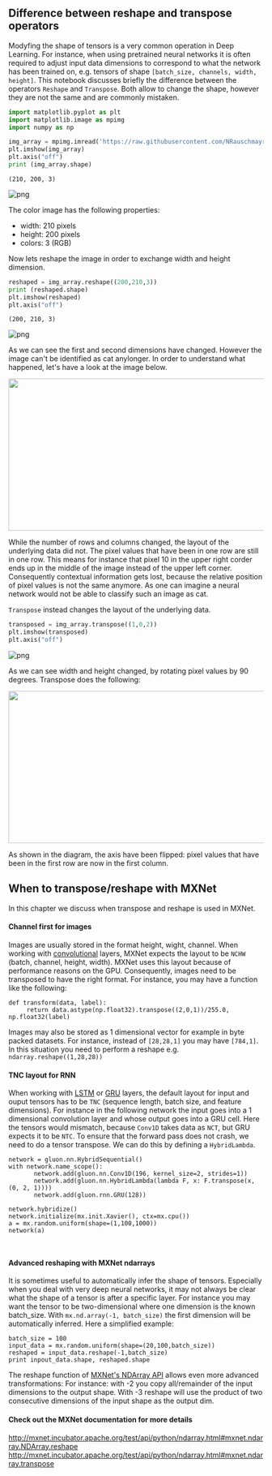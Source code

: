 
## Difference between reshape and transpose operators
Modyfing the shape of tensors is a very common operation in Deep Learning. For instance, when using pretrained neural networks it is often required to adjust input data dimensions to correspond to what the network has been trained on, e.g. tensors of shape `[batch_size, channels, width, height]`.  This notebook discusses briefly the difference between the operators `Reshape` and `Transpose`. Both allow to change the shape, however they are not the same and are commonly mistaken.


```python
import matplotlib.pyplot as plt
import matplotlib.image as mpimg
import numpy as np

```


```python
img_array = mpimg.imread('https://raw.githubusercontent.com/NRauschmayr/web-data/tutorial_transpose_reshape/mxnet/doc/tutorials/basic/transpose_reshape/cat.png')
plt.imshow(img_array)
plt.axis("off")
print (img_array.shape)
```

    (210, 200, 3)

![png](https://raw.githubusercontent.com/NRauschmayr/web-data/tutorial_transpose_reshape/mxnet/doc/tutorials/basic/transpose_reshape/cat.png) <!--notebook-skip-line-->


The color image has the following properties:
* width: 210 pixels
* height: 200 pixels
* colors: 3 (RGB)

Now lets reshape the image in order to exchange width and height dimension.


```python
reshaped = img_array.reshape((200,210,3))
print (reshaped.shape)
plt.imshow(reshaped)
plt.axis("off")
```

    (200, 210, 3)

![png](https://raw.githubusercontent.com/NRauschmayr/web-data/tutorial_transpose_reshape/mxnet/doc/tutorials/basic/transpose_reshape/reshaped_image.png) <!--notebook-skip-line-->


As we can see the first and second dimensions have changed. However the image can't be identified as cat anylonger. In order to understand what happened, let's have a look at the image below.

<img src="https://raw.githubusercontent.com/NRauschmayr/web-data/tutorial_transpose_reshape/mxnet/doc/tutorials/basic/transpose_reshape/reshape.png" style="width:700px;height:300px;">

While the number of rows and columns changed, the layout of the underlying data did not. The pixel values that have been in one row are still in one row. This means for instance that pixel 10 in the upper right corder ends up in the middle of the image instead of the upper left corner. Consequently contextual information gets lost, because the relative position of pixel values is not the same anymore. As one can imagine a neural network would not be able to classify such an image as cat. 

`Transpose` instead changes the layout of the underlying data.


```python
transposed = img_array.transpose((1,0,2))
plt.imshow(transposed)
plt.axis("off")
```

![png](https://raw.githubusercontent.com/NRauschmayr/web-data/tutorial_transpose_reshape/mxnet/doc/tutorials/basic/transpose_reshape/transposed_image.png) <!--notebook-skip-line-->


As we can see width and height changed, by rotating pixel values by 90 degrees. Transpose does the following:

<img src="https://raw.githubusercontent.com/NRauschmayr/web-data/tutorial_transpose_reshape/mxnet/doc/tutorials/basic/transpose_reshape/transpose.png" style="width:700px;height:300px;">

As shown in the diagram, the axis have been flipped: pixel values that have been in the first row are now in the first column.
## When to transpose/reshape with MXNet
In this chapter we discuss when transpose and reshape is used in MXNet. 
#### Channel first for images
Images are usually stored in the format height, wight, channel. When working with [convolutional](https://mxnet.incubator.apache.org/api/python/gluon/nn.html#mxnet.gluon.nn.Conv1D) layers, MXNet expects the layout to be `NCHW` (batch, channel, height, width). MXNet uses this layout because of performance reasons on the GPU. Consequently, images need to be transposed to have the right format. For instance, you may have a function like the following:
``` 
def transform(data, label): 
     return data.astype(np.float32).transpose((2,0,1))/255.0, np.float32(label)
```
Images may also be stored as 1 dimensional vector for example in byte packed datasets. For instance, instead of `[28,28,1]` you may have `[784,1]`. In this situation you need to perform a reshape e.g. `ndarray.reshape((1,28,28))`


#### TNC layout for RNN
When working with [LSTM](https://mxnet.incubator.apache.org/api/python/gluon/rnn.html#mxnet.gluon.rnn.LSTM) or [GRU](https://mxnet.incubator.apache.org/api/python/gluon/rnn.html#mxnet.gluon.rnn.GRU) layers, the default layout for input and ouput tensors has to be `TNC` (sequence length, batch size, and feature dimensions). For instance in the following network the input goes into a 1 dimensional convolution layer and whose output goes into a GRU cell. Here the tensors would mismatch, because `Conv1D` takes data as `NCT`, but GRU  expects it to be `NTC`. To ensure that the forward pass does not crash, we need to do a tensor transpose. We can do this by defining a ```HybridLambda```.
```
network = gluon.nn.HybridSequential()
with network.name_scope():
       network.add(gluon.nn.Conv1D(196, kernel_size=2, strides=1))
       network.add(gluon.nn.HybridLambda(lambda F, x: F.transpose(x, (0, 2, 1))))
       network.add(gluon.rnn.GRU(128))

network.hybridize()
network.initialize(mx.init.Xavier(), ctx=mx.cpu())
a = mx.random.uniform(shape=(1,100,1000))
network(a)

 
```
#### Advanced reshaping with MXNet ndarrays
It is sometimes useful to automatically infer the shape of tensors. Especially when you deal with very deep neural networks, it may not always be clear what the shape of a tensor is after a specific layer. For instance you may want the tensor to be two-dimensional where one dimension is the known batch_size. With ```mx.nd.array(-1, batch_size)``` the first dimension will be automatically inferred. Here a simplified example:
```
batch_size = 100
input_data = mx.random.uniform(shape=(20,100,batch_size))
reshaped = input_data.reshape(-1,batch_size)
print inpout_data.shape, reshaped.shape 
```
The reshape function of [MXNet's NDArray API](https://mxnet.incubator.apache.org/api/python/ndarray/ndarray.html?highlight=reshape#mxnet.ndarray.NDArray.reshape) allows even more advanced transformations: For instance: with -2 you copy all/remainder of the input dimensions to the output shape. With -3 reshape will use the product of two consecutive dimensions of the input shape as the output dim.    

#### Check out the MXNet documentation for more details
http://mxnet.incubator.apache.org/test/api/python/ndarray.html#mxnet.ndarray.NDArray.reshape
http://mxnet.incubator.apache.org/test/api/python/ndarray.html#mxnet.ndarray.transpose
<!-- INSERT SOURCE DOWNLOAD BUTTONS -->
